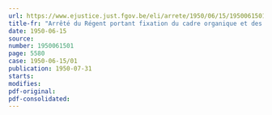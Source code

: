 ```yaml
---
url: https://www.ejustice.just.fgov.be/eli/arrete/1950/06/15/1950061501/justel
title-fr: "Arrêté du Régent portant fixation du cadre organique et des barèmes du personnel de l'administration belge de Coopération économique à partir du 1er janvier 1950"
date: 1950-06-15
source:
number: 1950061501
page: 5580
case: 1950-06-15/01
publication: 1950-07-31
starts:
modifies:
pdf-original:
pdf-consolidated:
---
```


